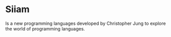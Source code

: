 # Siiam

Is a new programming languages developed by Christopher Jung to explore the world of programming languages.